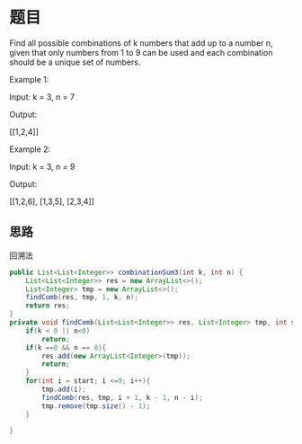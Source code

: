 题目
===
Find all possible combinations of k numbers that add up to a number n, given that only numbers from 1 to 9 can be used and each combination should be a unique set of numbers.


Example 1:

Input: k = 3, n = 7

Output:

[[1,2,4]]

Example 2:

Input: k = 3, n = 9

Output:

[[1,2,6], [1,3,5], [2,3,4]]

思路
---
回溯法
```java
public List<List<Integer>> combinationSum3(int k, int n) {
	List<List<Integer>> res = new ArrayList<>();
	List<Integer> tmp = new ArrayList<>();
	findComb(res, tmp, 1, k, n);
	return res;
}
private void findComb(List<List<Integer>> res, List<Integer> tmp, int start, int  k, int n){
	if(k < 0 || n<0)
		return;
	if(k ==0 && n == 0){
		res.add(new ArrayList<Integer>(tmp));
		return;
	}
	for(int i = start; i <=9; i++){
		tmp.add(i);
		findComb(res, tmp, i + 1, k - 1, n - i);
		tmp.remove(tmp.size() - 1);
	}
	
}

